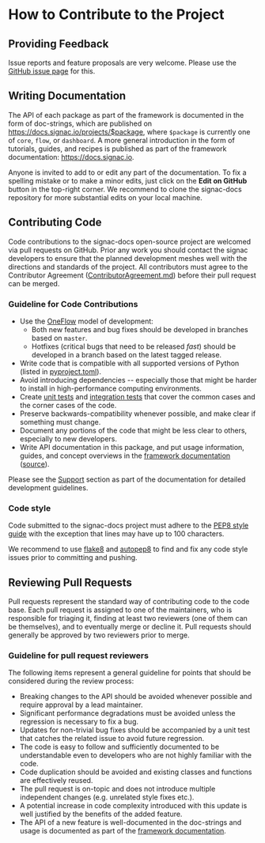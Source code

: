 # How to Contribute to the Project

## Providing Feedback

Issue reports and feature proposals are very welcome.
Please use the [GitHub issue page](https://github.com/glotzerlab/signac-docs/issues/) for this.

## Writing Documentation

The API of each package as part of the framework is documented in the form of doc-strings, which are published on https://docs.signac.io/projects/$package, where `$package` is currently one of `core`, `flow`, or `dashboard`.
A more general introduction in the form of tutorials, guides, and recipes is published as part of the framework documentation: https://docs.signac.io.

Anyone is invited to add to or edit any part of the documentation.
To fix a spelling mistake or to make a minor edits, just click on the **Edit on GitHub** button in the top-right corner.
We recommend to clone the signac-docs repository for more substantial edits on your local machine.

## Contributing Code

Code contributions to the signac-docs open-source project are welcomed via pull requests on GitHub.
Prior any work you should contact the signac developers to ensure that the planned development meshes well with the directions and standards of the project.
All contributors must agree to the Contributor Agreement ([ContributorAgreement.md](ContributorAgreement.md)) before their pull request can be merged.

### Guideline for Code Contributions

  * Use the [OneFlow](https://www.endoflineblog.com/oneflow-a-git-branching-model-and-workflow) model of development:
    - Both new features and bug fixes should be developed in branches based on `master`.
    - Hotfixes (critical bugs that need to be released *fast*) should be developed in a branch based on the latest tagged release.
  * Write code that is compatible with all supported versions of Python (listed in [pyproject.toml](https://github.com/glotzerlab/signac/blob/master/pyproject.toml)).
  * Avoid introducing dependencies -- especially those that might be harder to install in high-performance computing environments.
  * Create [unit tests](https://en.wikipedia.org/wiki/Unit_testing) and [integration tests](https://en.wikipedia.org/wiki/Integration_testing) that cover the common cases and the corner cases of the code.
  * Preserve backwards-compatibility whenever possible, and make clear if something must change.
  * Document any portions of the code that might be less clear to others, especially to new developers.
  * Write API documentation in this package, and put usage information, guides, and concept overviews in the [framework documentation](https://docs.signac.io/) ([source](https://github.com/glotzerlab/signac-docs/)).

Please see the [Support](https://docs.signac.io/projects/signac-core/en/latest/support.html) section as part of the documentation for detailed development guidelines.

### Code style

Code submitted to the signac-docs project must adhere to the [PEP8 style guide](https://www.python.org/dev/peps/pep-0008/) with the exception that lines may have up to 100 characters.

We recommend to use [flake8](http://flake8.pycqa.org/en/latest/) and [autopep8](https://pypi.org/project/autopep8/) to find and fix any code style issues prior to committing and pushing.

## Reviewing Pull Requests

Pull requests represent the standard way of contributing code to the code base.
Each pull request is assigned to one of the maintainers, who is responsible for triaging it, finding at least two reviewers (one of them can be themselves), and to eventually merge or decline it.
Pull requests should generally be approved by two reviewers prior to merge.

### Guideline for pull request reviewers

The following items represent a general guideline for points that should be considered during the review process:

* Breaking changes to the API should be avoided whenever possible and require approval by a lead maintainer.
* Significant performance degradations must be avoided unless the regression is necessary to fix a bug.
* Updates for non-trivial bug fixes should be accompanied by a unit test that catches the related issue to avoid future regression.
* The code is easy to follow and sufficiently documented to be understandable even to developers who are not highly familiar with the code.
* Code duplication should be avoided and existing classes and functions are effectively reused.
* The pull request is on-topic and does not introduce multiple independent changes (e.g. unrelated style fixes etc.).
* A potential increase in code complexity introduced with this update is well justified by the benefits of the added feature.
* The API of a new feature is well-documented in the doc-strings and usage is documented as part of the [framework documentation](https://github.com/glotzerlab/signac-docs).
